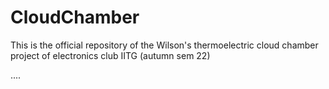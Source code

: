 # CloudChamber
This is the official repository of the Wilson's thermoelectric cloud chamber project of electronics club IITG (autumn sem 22)

....
